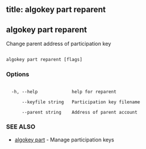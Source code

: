 title: algokey part reparent
---
## algokey part reparent



Change parent address of participation key



```

algokey part reparent [flags]

```



### Options



```

  -h, --help             help for reparent

      --keyfile string   Participation key filename

      --parent string    Address of parent account

```



### SEE ALSO



* [algokey part](../../part/part/)	 - Manage participation keys



